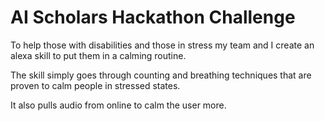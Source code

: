 # AI Scholars Hackathon Challenge

To help those with disabilities and those in stress my team and I create an alexa skill to put them in a calming routine.

The skill simply goes through counting and breathing techniques that are proven to calm people in stressed states.

It also pulls audio from online to calm the user more.
